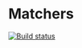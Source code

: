 # Matchers

[![Build status](https://ci.appveyor.com/api/projects/status/iyp9sib9onwdopkl?svg=true)](https://ci.appveyor.com/project/Mle4nbly/matchers)